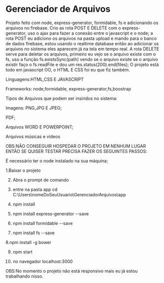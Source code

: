 # Gerenciador de Arquivos
 Projeto feito com node, express-generator, formidable, fs e adicionando os arquivos no firebase.
 Crio as rota POST E DELETE com o express-generator, uso o ajax para fazer a conexão entre o javascript e o node;
 a rota POST eu adiciono os arquivos na pasta upload e mando para o banco de dados firebase, estou usando o realtime database então ao adicionar os arquivos no sistema  eles aparecem já na tela em tempo real.
 A rota DELETE serve para deletar os arquivos, primeiro eu vejo se o arquivo existe com o fs, uso a função fs.existsSync(path) vendo se o arquivo existe se o arquivo existir faço o fs.readFile e dou um res.status(200).end(files);
 O projeto está todo em javascript OO, o HTML E CSS foi eu que fiz também.

 
 Linguagens:HTML,CSS E JAVASCRIPT
 
 
 Frameworks: node,formidable, express-generator,fs,boostrap
 
 
 Tipos de Arquivos que podem ser insiridos no sistema:
 
 Imagens: PNG,JPG E JPEG;
 
 PDF;
 
 Arquivos WORD E POWERPOINT;
 
 Arquivos músicas e vídeos
 
 
 OBS:NÃO CONSEGUIR HOSPEDAR O PROJETO EM NENHUM LUGAR ENTÃO SE QUISER TESTAR PRECISA FAZER OS SEGUINTES PASSOS:
 
 É necessário ter o node instalado na sua máquina;
 
 
 1.Baixar o projeto
 
 2. Abra o prompt de comando
 
 3. entre na pasta app cd C:\Users\nomeDoSeuUsuario\GerenciadorArquivos\app
 
 4.  npm install

5. npm install express-generator --save

6. npm install formidable --save

7. npm install fs --save

8.npm install -g bower
 
 9. npm start
 
 10. no navegador localhost:3000

OBS:No momento o projeto não está responsivo mais eu já estou trabalhando nisso.
